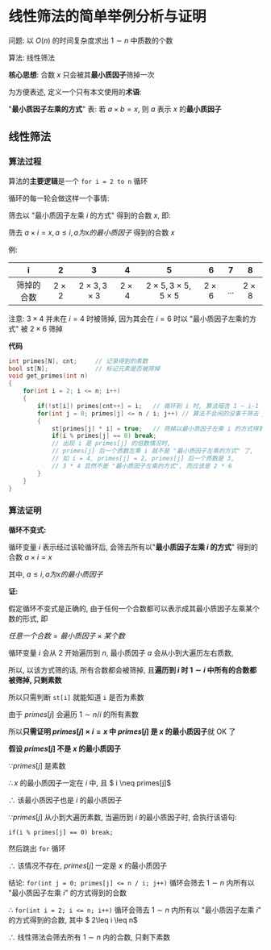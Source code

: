 # 线性筛法的简单举例分析与证明

问题: 以 $O(n)$ 的时间复杂度求出 $1 \sim n$ 中质数的个数

算法: 线性筛法

**核心思想**: 合数 $x$ 只会被其**最小质因子**筛掉一次

为方便表述, 定义一个只有本文使用的**术语**:

"**最小质因子左乘的方式**" 表: 若 $a \times b = x$, 则 $a$ 表示 $x$ 的**最小质因子**

## 线性筛法

### 算法过程

算法的**主要逻辑**是一个 `for i = 2 to n` 循环

循环的每一轮会做这样一个事情:

筛去以 "最小质因子左乘 $i$ 的方式" 得到的合数 $x$, 即:

筛去 $a \times i = x, a \leq i, a 为 x 的最小质因子$ 得到的合数 $x$ 

例:

|     i      |      2       |            3            |      4       |                 5                  |      6       |  7   |      8       |
| :--------: | :----------: | :---------------------: | :----------: | :--------------------------------: | :----------: | :--: | :----------: |
| 筛掉的合数 | $2 \times 2$ | $2 \times 3,3 \times 3$ | $2 \times 4$ | $2 \times 5,3 \times 5,5 \times 5$ | $2 \times 6$ | ...  | $2 \times 8$ |

注意: $3 \times 4$ 并未在 $i = 4$ 时被筛掉, 因为其会在 $i = 6$ 时以 "最小质因子左乘的方式" 被 $2 \times 6$ 筛掉

**代码**

```C++
int primes[N], cnt;		// 记录得到的素数 
bool st[N];				// 标记元素是否被筛掉
void get_primes(int n)
{
    for(int i = 2; i <= n; i++)
    {
        if(!st[i]) primes[cnt++] = i;	// 循环到 i 时, 算法暗含 1 ~ i-1 的所有合数都被筛掉, 只剩素数
        for(int j = 0; primes[j] <= n / i; j++)	// 算法不会闲的没事干筛去 primes[j] * i > n 的数
        {
            st[primes[j] * i] = true;	// 筛掉以最小质因子左乘 i 的方式得到的合数
            if(i % primes[j] == 0) break;	
            // 出现 i 是 primes[j] 的倍数情况时, 
            // primes[j] 后一个质数左乘 i 就不是 "最小质因子左乘的方式" 了, 
            // 如 i = 4, primes[j] = 2, primes[j] 后一个质数是 3, 
            // 3 * 4 显然不是 "最小质因子左乘的方式", 而应该是 2 * 6
        }
    }
}
```

### 算法证明

**循环不变式:**

循环变量 $i$ 表示经过该轮循环后, 会筛去所有以"**最小质因子左乘 $i$ 的方式**" 得到的合数 $a \times i = x$

其中, $a \leq i, a 为 x 的最小质因子$

**证:**

假定循环不变式是正确的, 由于任何一个合数都可以表示成其最小质因子左乘某个数的形式, 即

$任意一个合数 = 最小质因子 \times 某个数$

循环变量 $i$ 会从 $2$ 开始遍历到 $n$, 最小质因子 $a$ 会从小到大遍历左右质数,

所以, 以该方式筛的话, 所有合数都会被筛掉, 且**遍历到 $i$ 时 $1 \sim i$ 中所有的合数都被筛掉, 只剩素数**

所以只需判断 `st[i]` 就能知道 `i` 是否为素数



由于 $primes[j]$ 会遍历 $1 \sim n/i$ 的所有素数

所以**只需证明 $primes[j] \times i = x$ 中 $primes[j]$ 是 $x$ 的最小质因子**就 OK 了



**假设 $primes[j]$ 不是 $x$ 的最小质因子**

$\because primes[j]$ 是素数

$\therefore x$ 的最小质因子一定在 $i$ 中, 且 $ i \neq primes[j]$

$\therefore$ 该最小质因子也是 $i$ 的最小质因子

$\because primes[j]$ 从小到大遍历素数, 当遍历到 $i$ 的最小质因子时, 会执行该语句:

```
if(i % primes[j] == 0) break;
```

然后跳出 `for` 循环

$\therefore$ 该情况不存在, $primes[j]$ 一定是 $x$ 的最小质因子



结论: `for(int j = 0; primes[j] <= n / i; j++)` 循环会筛去 $1 \sim n$ 内所有以 "最小质因子左乘 $i$" 的方式得到的合数

$\therefore$ `for(int i = 2; i <= n; i++)` 循环会筛去 $1 \sim n$ 内所有以 "最小质因子左乘 $i$" 的方式得到的合数, 其中 $ 2\leq i \leq n$

$\therefore$ 线性筛法会筛去所有 $1 \sim n$ 内的合数, 只剩下素数

